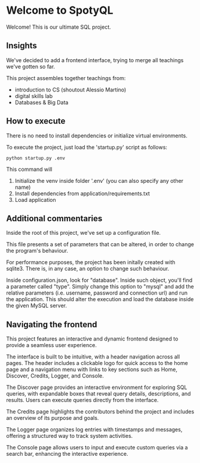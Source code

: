 # Welcome to SpotyQL

Welcome! This is our ultimate SQL project.

## Insights

We've decided to add a frontend interface, trying to merge all teachings we've gotten so far.

This project assembles together teachings from:
- introduction to CS (shoutout Alessio Martino)
- digital skills lab
- Databases & Big Data

## How to execute

There is no need to install dependencies or initialize virtual environments.

To execute the project, just load the 'startup.py' script as follows:

<code>python startup.py .env</code>

This command will
1. Initialize the venv inside folder '.env' (you can also specify any other name)
2. Install dependencies from application/requirements.txt
3. Load application

## Additional commentaries

Inside the root of this project, we've set up a configuration file.

This file presents a set of parameters that can be altered, in order to change the program's behaviour.

For performance purposes, the project has been initally created with sqlite3.
There is, in any case, an option to change such behaviour.

Inside configuration.json, look for "database". Inside such object, you'll find a parameter called "type".
Simply change this option to "mysql" and add the relative parameters (i.e. username, password and connection url) and run the application. This should alter the execution and load the database inside the given MySQL server.

## Navigating the frontend

This project features an interactive and dynamic frontend designed to provide a seamless user experience.

The interface is built to be intuitive, with a header navigation across all pages. The header includes a clickable logo for quick access to the home page and a navigation menu with links to key sections such as Home, Discover, Credits, Logger, and Console.

The Discover page provides an interactive environment for exploring SQL queries, with expandable boxes that reveal query details, descriptions, and results. Users can execute queries directly from the interface. 

The Credits page highlights the contributors behind the project and includes an overview of its purpose and goals.

The Logger page organizes log entries with timestamps and messages, offering a structured way to track system activities. 

The Console page allows users to input and execute custom queries via a search bar, enhancing the interactive experience.


